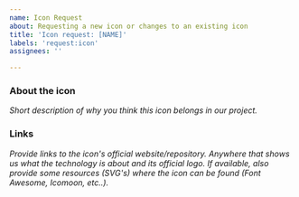 ```yaml
---
name: Icon Request
about: Requesting a new icon or changes to an existing icon
title: 'Icon request: [NAME]'
labels: 'request:icon'
assignees: ''

---
```


### About the icon
*Short description of why you think this icon belongs in our project.*

### Links
*Provide links to the icon's official website/repository. Anywhere that shows us what the technology is about and its official logo. If available, also provide some resources (SVG's) where the icon can be found (Font Awesome, Icomoon, etc..).*
